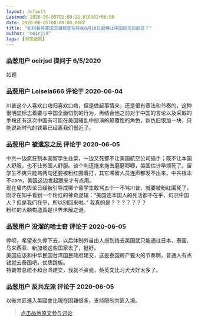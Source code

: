 ```yaml
---
layout: default
Lastmod: 2020-06-05T02:09:22.016001+00:00
date: 2020-06-05T00:00:00.000Z
title: "如何看待美国交通部宣布将在6月16日起停止中国航司的航班？"
author: "oeirjsd"
tags: [添加话题]
---
```



### 品葱用户 **oeirjsd** 提问于 6/5/2020
    
如题
    
                

### 品葱用户 **Loisela666** 评论于 2020-06-04
        
川普这个人喜欢口嗨归喜欢口嗨，但是做起事情来，还是很有章法和节奏的，这种很明显标志着要与中国全面切割的行为，再结合他之前对于中国的言论以及采取的手段还有这次中国有可能在美国骚乱中扮演的颠覆性的角色，新仇旧恨加一块，只能说新时代的铁幕已经离我们很近了。
        
                

### 品葱用户 **被遗忘之民** 评论于 2020-06-05
        
中共一边疯狂割本国留学生韭菜，一边又死都不让美国航空公司插手；既不让本国人舒服，也不让外国人舒服。谈个判还拖来拖去磨磨唧唧，美国估计早烦死了。留学生不爽只能骂两句还要被粉红围着打，其它滞留人员连声都发不出来，中共根本不care，美国这边发起狠来才有点用。  
现在墙内舆论已经被引导成哪个留学生敢骂五个一不骂川普，就要被粉红围死了。刚才在知乎看到一个粉红的神奇逻辑：“美国连本国人的死活都不在乎，何况中国人？但是我们在乎，所以别回来啦。” 我真的是？？？？？？？  
粉红的大脑构造真是世界未解之谜。
        
                

### 品葱用户 **没溜的哈士奇** 评论于 2020-06-05
        
停呗，希望永久停下去，以后体制外自由人捞到钱去美国就只能通过日本、泰国、马来西亚、新加坡这些国家去了，挺好。  
美国应该和中华民国台湾国民政府建交，这是泰国房产要火的节奏啊，普通人有点钱就去泰国吧，优质跳板。  
特朗普总统不和台湾建交，我就不资瓷，蔡英文比习犬犬好太多了。
        
                

### 品葱用户 **反共左派** 评论于 2020-06-05
        
以後共匪進入美國會比現在困難很多，支持限制共匪入境。
        
                





> [点击品葱原文参与讨论](https://pincong.rocks/question/26709)


